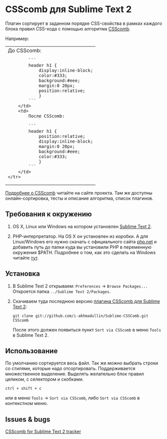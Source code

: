 # CSScomb для Sublime Text 2

Плагин сортирует в заданном порядке CSS-свойства в рамках каждого блока правил
CSS-кода с помощью алгоритма [CSScomb](http://csscomb.ru).

Например:

<table>
    <tr>
        <td>
            До CSScomb:

            ```
            header h1 {
                display:inline-block;
                color:#333;
                background:#eee;
                margin:0 20px;
                position:relative;
                }
            ```
        </td>
        <td>
            После CSScomb:

            ```
            header h1 {
                position:relative;
                display:inline-block;
                margin:0 20px;
                background:#eee;
                color:#333;
                }
            ```
        </td>
    </tr>
</table>

[Подробнее о CSScomb](http://csscomb.ru) читайте на сайте проекта. Там же
доступны онлайн-сортировка, тесты и описание алгоритма, список плагинов.


## Требования к окружению

1. OS X, Linux или Windows на котором установлен [Sublime Text 2](http://www.sublimetext.com/2).

2. PHP-интерпретатор. На OS X он установлен из коробки. А для Linux/Windows
   его нужно скачать с официального сайта [php.net](http://windows.php.net/download/)
   и добавить путь до папки куда вы установили PHP в переменную окружения $PATH.
   Подробнее о том, как это сделать на Windows читайте
   [тут](https://github.com/miripiruni/CSScomb/blob/master/src/plugins/csscomb.notepad_plus_plus/README.mkd).

## Установка

1. В Sublime Text 2 открываем: `Preferences` → `Browse Packages...` Откроется
   папка `../Sublime Text 2/Packages`.

2. Скачиваем туда последнюю версию [плагина CSScomb для Sublime Text 2](https://github.com/i-akhmadullin/Sublime-CSSComb):

   ```
   git clone git://github.com/i-akhmadullin/Sublime-CSSComb.git CSScomb
   ```

   После этого должен появиться пункт `Sort via CSScomb` в меню `Tools`
   в Sublime Text 2.


## Использование

По умолчанию сортируется весь файл. Так же можно выбрать строки со стилями,
которые надо отсортировать. Поддерживается множественное выделение. Выделять
желательно блок правил целиком, с селектором и скобками.

`ctrl + shift + c`

или в меню `Tools` → `Sort via CSScomb`, либо `Sort via CSScomb` в контекстном
меню.


## Issues & bugs

[CSScomb for Sublime Text 2 tracker](https://github.com/i-akhmadullin/Sublime-CSSComb/issues)
